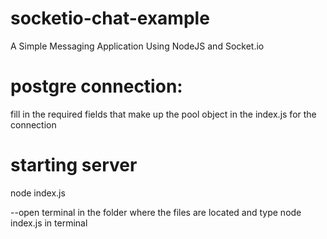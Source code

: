 # socketio-chat-example
A Simple Messaging Application Using NodeJS and Socket.io

# postgre connection:
fill in the required fields that make up the pool object in the index.js for the connection


# starting server
node index.js 

 --open terminal  in the folder where the files are located
and type node index.js in terminal
